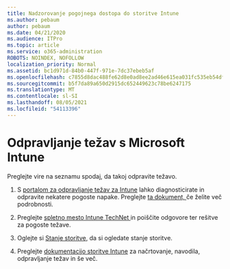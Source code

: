 ```yaml
---
title: Nadzorovanje pogojnega dostopa do storitve Intune
ms.author: pebaum
author: pebaum
ms.date: 04/21/2020
ms.audience: ITPro
ms.topic: article
ms.service: o365-administration
ROBOTS: NOINDEX, NOFOLLOW
localization_priority: Normal
ms.assetid: bc1d971d-84b0-447f-971e-7dc37ebeb5af
ms.openlocfilehash: c7855d8dac488fe62d8e0ad8ee2ad46e615ea031fc535eb54dfde9512c8921ea
ms.sourcegitcommit: b5f7da89a650d2915dc652449623c78be6247175
ms.translationtype: MT
ms.contentlocale: sl-SI
ms.lasthandoff: 08/05/2021
ms.locfileid: "54113396"
---
```

# <a name="troubleshoot-issues-with-microsoft-intune"></a>Odpravljanje težav s Microsoft Intune

Preglejte vire na seznamu spodaj, da takoj odpravite težavo.
  
1. S [portalom za odpravljanje težav za Intune](https://devicemanagement.microsoft.com/#blade/Microsoft_Intune_DeviceSettings/TroubleshootBlade) lahko diagnosticirate in odpravite nekatere pogoste napake. Preglejte [ta dokument, ](https://docs.microsoft.com/intune/help-desk-operators)če želite več podrobnosti.
    
2. Preglejte [spletno mesto Intune TechNet ](https://social.technet.microsoft.com/forums/home?forum=microsoftintuneprod)in poiščite odgovore ter rešitve za pogoste težave.
    
3. Oglejte si [Stanje storitve,](https://portal.office.com/AdminPortal/Home#/servicehealth) da si ogledate stanje storitve. 
    
4. Preglejte [dokumentacijo storitve Intune](https://docs.microsoft.com/intune/) za načrtovanje, navodila, odpravljanje težav in še več. 
    


